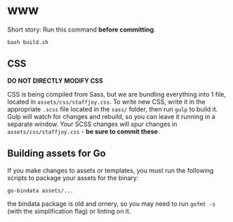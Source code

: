 # www

Short story: Run this command **before committing**.

```
bash build.sh
```

## CSS

**DO NOT DIRECTLY MODIFY CSS**

CSS is being compiled from Sass, but we are bundling everything into 1 file, located in `assets/css/staffjoy.css`. To write new CSS, write it in the appropriate `.scss` file located in the `sass/` folder, then run ```gulp``` to build it. Gulp will watch for changes and rebuild, so you can leave it running in a separate window. Your SCSS changes will spur changes in `assets/css/staffjoy.css` - **be sure to commit these**.

## Building assets for Go

If you make changes to assets or templates, you must run the following scripts to package your assets for the binary:

```
go-bindata assets/...
```

the bindata package is old and ornery, so you may need to run `gofmt -s` (with the simplification flag) or linting on it.


